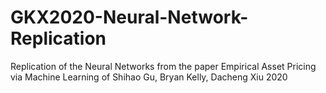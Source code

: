 # GKX2020-Neural-Network-Replication
Replication of the Neural Networks from the paper Empirical Asset Pricing via Machine Learning of Shihao Gu, Bryan Kelly, Dacheng Xiu 2020
